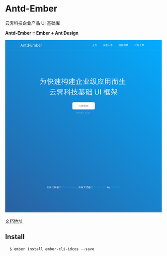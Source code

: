 # Antd-Ember

云霁科技企业产品 UI 基础库

**Antd-Ember = Ember + Ant Design**

![](./docs/site.png)

[文档地址](http://idcos.github.io/antd-ember/#/home)

## Install

```shell
  $ ember install ember-cli-idcos --save
```

